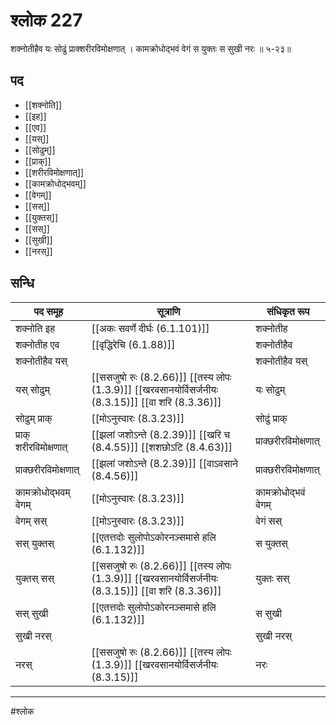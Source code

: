 # श्लोक 227

शक्नोतीहैव यः सोढुं प्राक्शरीरविमोक्षणात् ।
कामक्रोधोद्भवं वेगं स युक्तः स सुखी नरः ॥ ५-२३॥


## पद 

- [[शक्नोति]]
- [[इह]]
- [[एव]]
- [[यस्]]
- [[सोढुम्]]
- [[प्राक्]]
- [[शरीरविमोक्षणात्]]
- [[कामक्रोधोद्भवम्]]
- [[वेगम्]]
- [[सस्]]
- [[युक्तस्]]
- [[सस्]]
- [[सुखी]]
- [[नरस्]]

## सन्धि

| पद समूह | सूत्राणि | संधिकृत रूप |
| ----- | ----- | ----- |
| शक्नोति इह |  [[अकः सवर्णे दीर्घः (6.1.101)]] | शक्नोतीह |
| शक्नोतीह एव |  [[वृद्धिरेचि (6.1.88)]] | शक्नोतीहैव |
| शक्नोतीहैव यस् |  | शक्नोतीहैव यस् |
| यस् सोढुम् |  [[ससजुषो रुः (8.2.66)]] [[तस्य लोपः (1.3.9)]] [[खरवसानयोर्विसर्जनीयः (8.3.15)]] [[वा शरि (8.3.36)]] | यः सोढुम् |
| सोढुम् प्राक् |  [[मोऽनुस्वारः (8.3.23)]] | सोढुं प्राक् |
| प्राक् शरीरविमोक्षणात् |  [[झलां जशोऽन्ते (8.2.39)]] [[खरि च (8.4.55)]] [[शशछोऽटि (8.4.63)]] | प्राक्छरीरविमोक्षणात् |
| प्राक्छरीरविमोक्षणात् |  [[झलां जशोऽन्ते (8.2.39)]] [[वाऽवसाने (8.4.56)]] | प्राक्छरीरविमोक्षणात् |
| कामक्रोधोद्भवम् वेगम् |  [[मोऽनुस्वारः (8.3.23)]] | कामक्रोधोद्भवं वेगम् |
| वेगम् सस् |  [[मोऽनुस्वारः (8.3.23)]] | वेगं सस् |
| सस् युक्तस् |  [[एतत्तदोः सुलोपोऽकोरनञ्समासे हलि (6.1.132)]] | स युक्तस् |
| युक्तस् सस् |  [[ससजुषो रुः (8.2.66)]] [[तस्य लोपः (1.3.9)]] [[खरवसानयोर्विसर्जनीयः (8.3.15)]] [[वा शरि (8.3.36)]] | युक्तः सस् |
| सस् सुखी |  [[एतत्तदोः सुलोपोऽकोरनञ्समासे हलि (6.1.132)]] | स सुखी |
| सुखी नरस् |  | सुखी नरस् |
| नरस् |  [[ससजुषो रुः (8.2.66)]] [[तस्य लोपः (1.3.9)]] [[खरवसानयोर्विसर्जनीयः (8.3.15)]] | नरः |


---

#श्लोक